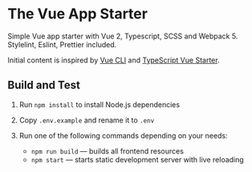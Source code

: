 # The Vue App Starter

Simple Vue app starter with Vue 2, Typescript, SCSS and Webpack 5.
Stylelint, Eslint, Prettier included.

Initial content is inspired by [Vue CLI](https://github.com/vuejs/vue-cli) and [TypeScript Vue Starter](https://github.com/microsoft/TypeScript-Vue-Starter).

## Build and Test

1. Run `npm install` to install Node.js dependencies

2. Copy `.env.example` and rename it to `.env`

3. Run one of the following commands depending on your needs:

    - `npm run build` — builds all frontend resources
    - `npm start` — starts static development server with live reloading
